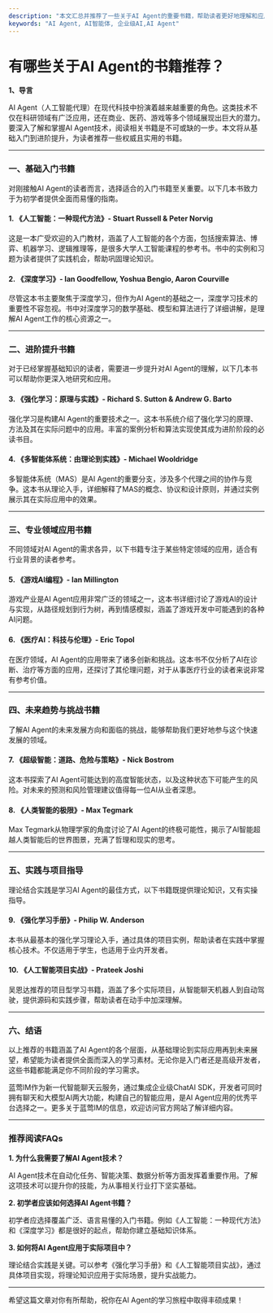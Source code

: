 ```yaml
---
description: "本文汇总并推荐了一些关于AI Agent的重要书籍，帮助读者更好地理解和应用AI智能体技术。"
keywords: "AI Agent, AI智能体, 企业级AI,AI Agent"
---
```

# 有哪些关于AI Agent的书籍推荐？

**1、导言**

AI Agent（人工智能代理）在现代科技中扮演着越来越重要的角色。这类技术不仅在科研领域有广泛应用，还在商业、医药、游戏等多个领域展现出巨大的潜力。要深入了解和掌握AI Agent技术，阅读相关书籍是不可或缺的一步。本文将从基础入门到进阶提升，为读者推荐一些权威且实用的书籍。

---

### 一、基础入门书籍

对刚接触AI Agent的读者而言，选择适合的入门书籍至关重要。以下几本书致力于为初学者提供全面而易懂的指南。

#### 1. 《人工智能：一种现代方法》- Stuart Russell & Peter Norvig

这是一本广受欢迎的入门教材，涵盖了人工智能的各个方面，包括搜索算法、博弈、机器学习、逻辑推理等，是很多大学人工智能课程的参考书。书中的实例和习题为读者提供了实践机会，帮助巩固理论知识。

#### 2. 《深度学习》- Ian Goodfellow, Yoshua Bengio, Aaron Courville

尽管这本书主要聚焦于深度学习，但作为AI Agent的基础之一，深度学习技术的重要性不容忽视。书中对深度学习的数学基础、模型和算法进行了详细讲解，是理解AI Agent工作的核心资源之一。

---

### 二、进阶提升书籍

对于已经掌握基础知识的读者，需要进一步提升对AI Agent的理解，以下几本书可以帮助你更深入地研究和应用。

#### 3. 《强化学习：原理与实践》- Richard S. Sutton & Andrew G. Barto

强化学习是构建AI Agent的重要技术之一。这本书系统介绍了强化学习的原理、方法及其在实际问题中的应用。丰富的案例分析和算法实现使其成为进阶阶段的必读书目。

#### 4. 《多智能体系统：由理论到实践》- Michael Wooldridge

多智能体系统（MAS）是AI Agent的重要分支，涉及多个代理之间的协作与竞争。这本书从理论入手，详细解释了MAS的概念、协议和设计原则，并通过实例展示其在实际应用中的效果。

---

### 三、专业领域应用书籍

不同领域对AI Agent的需求各异，以下书籍专注于某些特定领域的应用，适合有行业背景的读者参考。

#### 5. 《游戏AI编程》- Ian Millington

游戏产业是AI Agent应用非常广泛的领域之一，这本书详细讨论了游戏AI的设计与实现，从路径规划到行为树，再到情感模拟，涵盖了游戏开发中可能遇到的各种AI问题。

#### 6. 《医疗AI：科技与伦理》- Eric Topol

在医疗领域，AI Agent的应用带来了诸多创新和挑战。这本书不仅分析了AI在诊断、治疗等方面的应用，还探讨了其伦理问题，对于从事医疗行业的读者来说非常有参考价值。

---

### 四、未来趋势与挑战书籍

了解AI Agent的未来发展方向和面临的挑战，能够帮助我们更好地参与这个快速发展的领域。

#### 7. 《超级智能：道路、危险与策略》- Nick Bostrom

这本书探索了AI Agent可能达到的高度智能状态，以及这种状态下可能产生的风险。对未来的预测和风险管理建议值得每一位AI从业者深思。

#### 8. 《人类智能的极限》- Max Tegmark

Max Tegmark从物理学家的角度讨论了AI Agent的终极可能性，揭示了AI智能超越人类智能后的世界图景，充满了哲理和现实的思考。

---

### 五、实践与项目指导

理论结合实践是学习AI Agent的最佳方式，以下书籍既提供理论知识，又有实操指导。

#### 9. 《强化学习手册》- Philip W. Anderson

本书从最基本的强化学习理论入手，通过具体的项目实例，帮助读者在实践中掌握核心技术。不仅适用于学生，也适用于业内开发者。

#### 10. 《人工智能项目实战》- Prateek Joshi

吴恩达推荐的项目型学习书籍，涵盖了多个实际项目，从智能聊天机器人到自动驾驶，提供源码和实践步骤，帮助读者在动手中加深理解。

---

### 六、结语

以上推荐的书籍涵盖了AI Agent的各个层面，从基础理论到实际应用再到未来展望，希望能为读者提供全面而深入的学习素材。无论你是入门者还是高级开发者，这些书籍都能满足你不同阶段的学习需求。

蓝莺IM作为新一代智能聊天云服务，通过集成企业级ChatAI SDK，开发者可同时拥有聊天和大模型AI两大功能，构建自己的智能应用，是AI Agent应用的优秀平台选择之一。更多关于蓝莺IM的信息，欢迎访问官方网站了解详细内容。

---

### 推荐阅读FAQs

**1. 为什么我需要了解AI Agent技术？**

AI Agent技术在自动化任务、智能决策、数据分析等方面发挥着重要作用。了解这项技术可以提升你的技能，为从事相关行业打下坚实基础。

**2. 初学者应该如何选择AI Agent书籍？**

初学者应选择覆盖广泛、语言易懂的入门书籍。例如《人工智能：一种现代方法》和《深度学习》都是很好的起点，帮助你建立基础知识体系。

**3. 如何将AI Agent应用于实际项目中？**

理论结合实践是关键。可以参考《强化学习手册》和《人工智能项目实战》，通过具体项目实现，将理论知识应用于实际场景，提升实战能力。

---

希望这篇文章对你有所帮助，祝你在AI Agent的学习旅程中取得丰硕成果！
